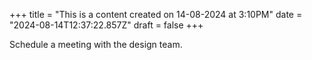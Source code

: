 +++
title = "This is a content created on 14-08-2024 at 3:10PM"
date = "2024-08-14T12:37:22.857Z"
draft = false
+++

  Schedule a meeting with the design team.
        